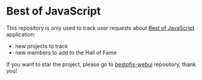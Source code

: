 # Best of JavaScript

This repository is only used to track user requests about [Best of JavaScript](https://bestofjs.org) application:

- new projects to track
- new members to add to the Hall of Fame

If you want to star the project, please go to [bestofjs-webui](https://github.com/bestofjs/bestofjs-webui) repository, thank you!
